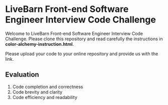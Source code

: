 # LiveBarn Front-end Software Engineer Interview Code Challenge #

Welcome to LiveBarn Front-end Software Engineer Interview Code Challenge. Please clone this repository and read carefully the instructions in **color-alchemy-instruction.html**.

Please upload your code to your online repository and provide us with the link.

## Evaluation ##
1. Code completion and correctness
2. Code brevity and clarity
3. Code efficiency and readability
